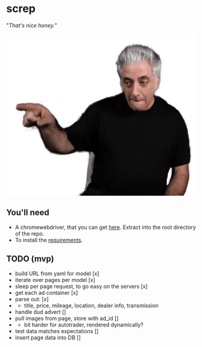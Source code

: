 # screp

"_That's nice honey._"

![Image](rickyrick.png)

## You'll need

- A chromewebdriver, that you can get [here](https://chromedriver.chromium.org/downloads). Extract into the root directory of the repo.
- To install the [requirements](./requirements.txt).


## TODO (mvp)

* build URL from yaml for model [x]
* iterate over pages per model [x]
* sleep per page request, to go easy on the servers [x]
* get each ad container [x]
* parse out: [x]
* * title, price, mileage, location, dealer info, transmission
* handle dud advert []
* pull images from page, store with ad_id []
* * bit harder for autotrader, rendered dynamically?
* test data matches expectations []
* insert page data into DB []
